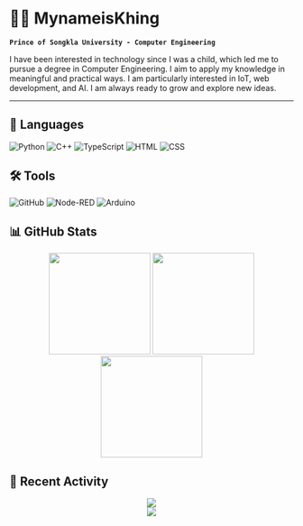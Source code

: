 # 🐻‍❄️ MynameisKhing
<!-- Background-->
**`Prince of Songkla University - Computer Engineering`**

I have been interested in technology since I was a child, which led me to pursue a degree in Computer Engineering. 
I aim to apply my knowledge in meaningful and practical ways. I am particularly interested in IoT, web development, and AI. 
I am always ready to grow and explore new ideas.

---

## 🎒 Languages

<p align="left">
  <!-- Python Badge-->
  <img src="https://img.shields.io/badge/Python-3776AB?style=for-the-badge&logo=python&logoColor=white" alt="Python" />

  <!-- C++ Badge-->
  <img src="https://img.shields.io/badge/C++-00599C?style=for-the-badge&logo=c%2B%2B&logoColor=white" alt="C++" />

  <!-- TypeScript Badge-->
  <img src="https://img.shields.io/badge/TypeScript-3178C6?style=for-the-badge&logo=typescript&logoColor=white" alt="TypeScript" />

  <!-- HTML Badge-->
  <img src="https://img.shields.io/badge/HTML-E34F26?style=for-the-badge&logo=html5&logoColor=white" alt="HTML" />

  <!-- CSS Badge-->
  <img src="https://img.shields.io/badge/CSS-1572B6?style=for-the-badge&logo=css3&logoColor=white" alt="CSS" />
</p>

## 🛠️ Tools

<p align="left">

  <!-- GitHub Badge-->
  <img src="https://img.shields.io/badge/GitHub-181717?style=for-the-badge&logo=github&logoColor=white" alt="GitHub" />

  <!-- Node-RED Badge-->
  <img src="https://img.shields.io/badge/Node--RED-BB0000?style=for-the-badge&logo=nodered&logoColor=white" alt="Node-RED" />

  <!-- Arduino Badge-->
  <img src="https://img.shields.io/badge/Arduino-00979D?style=for-the-badge&logo=arduino&logoColor=white" alt="Arduino" />
</p>

## 📊 GitHub Stats
<!-- Stats -->
<div align="center">
  <img height="180em" src="https://github-readme-stats.vercel.app/api?username=mynameiskhing&show_icons=true&theme=omni&include_all_commits=true&count_private=true&hide_border=true" />
  <img height="180em" src="https://github-readme-stats.vercel.app/api/top-langs/?username=mynameiskhing&layout=compact&theme=omni&hide_border=true" />
</div>
<!-- Streak -->
<div align="center">
  <img height="180em" src="https://github-readme-streak-stats.herokuapp.com/?user=mynameiskhing&theme=omni&hide_border=true" />
</div>

## 📍 Recent Activity
<!-- Activity -->
<div align="center">
  <img src="https://github-profile-summary-cards.vercel.app/api/cards/profile-details?username=mynameiskhing&theme=omni" />
</div>
<!-- Language -->
<div align="center">
  <img src="https://github-profile-summary-cards.vercel.app/api/cards/repos-per-language?username=mynameiskhing&theme=omni" />
</div>



